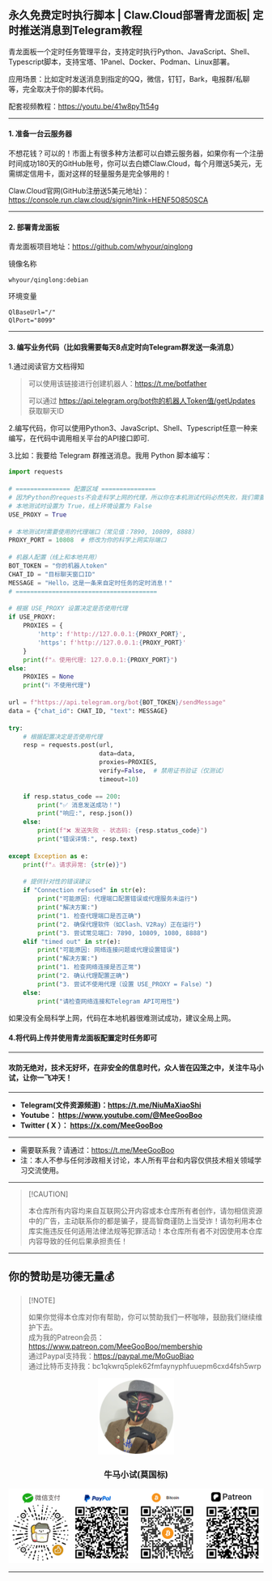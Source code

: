 ## 永久免费定时执行脚本 | Claw.Cloud部署青龙面板| 定时推送消息到Telegram教程

青龙面板一个定时任务管理平台，支持定时执行Python、JavaScript、Shell、Typescript脚本，支持宝塔、1Panel、Docker、Podman、Linux部署。

应用场景：比如定时发送消息到指定的QQ，微信，钉钉，Bark，电报群/私聊等，完全取决于你的脚本代码。

配套视频教程：https://youtu.be/41w8pyTt54g

****

#### 1. 准备一台云服务器

不想花钱？可以的！市面上有很多种方法都可以白嫖云服务器，如果你有一个注册时间成功180天的GitHub账号，你可以去白嫖Claw.Cloud，每个月赠送5美元，无需绑定信用卡，面对这样的轻量服务是完全够用的！

Claw.Cloud官网(GitHub注册送5美元地址)：https://console.run.claw.cloud/signin?link=HENF5O850SCA

****

#### 2. 部署青龙面板

青龙面板项目地址：https://github.com/whyour/qinglong

镜像名称

```
whyour/qinglong:debian
```

环境变量

```
QlBaseUrl="/"
QlPort="8099"
```



****

#### 3. 编写业务代码（比如我需要每天8点定时向Telegram群发送一条消息）

1.通过阅读官方文档得知

> 可以使用该链接进行创建机器人：https://t.me/botfather
>
> 可以通过 https://api.telegram.org/bot你的机器人Token值/getUpdates  获取聊天ID

2.编写代码，你可以使用Python3、JavaScript、Shell、Typescript任意一种来编写，在代码中调用相关平台的API接口即可.

3.比如：我要给 Telegram 群推送消息。我用 Python 脚本编写：

```python
import requests

# =============== 配置区域 ===============
# 因为Python的requests不会走科学上网的代理，所以你在本机测试代码必然失败，我们需要配置一下
# 本地测试时设置为 True，线上环境设置为 False
USE_PROXY = True

# 本地测试时需要使用的代理端口（常见值：7890, 10809, 8888）
PROXY_PORT = 10808  # 修改为你的科学上网实际端口

# 机器人配置（线上和本地共用）
BOT_TOKEN = "你的机器人token"
CHAT_ID = "目标聊天窗口ID"
MESSAGE = "Hello，这是一条来自定时任务的定时消息！"
# =======================================

# 根据 USE_PROXY 设置决定是否使用代理
if USE_PROXY:
    PROXIES = {
        'http': f'http://127.0.0.1:{PROXY_PORT}',
        'https': f'http://127.0.0.1:{PROXY_PORT}'
    }
    print(f"⚠️ 使用代理: 127.0.0.1:{PROXY_PORT}")
else:
    PROXIES = None
    print("ℹ️ 不使用代理")

url = f"https://api.telegram.org/bot{BOT_TOKEN}/sendMessage"
data = {"chat_id": CHAT_ID, "text": MESSAGE}

try:
    # 根据配置决定是否使用代理
    resp = requests.post(url, 
                         data=data, 
                         proxies=PROXIES, 
                         verify=False,  # 禁用证书验证（仅测试）
                         timeout=10)
    
    if resp.status_code == 200:
        print("✅ 消息发送成功！")
        print("响应:", resp.json())
    else:
        print(f"❌ 发送失败 - 状态码: {resp.status_code}")
        print("错误详情:", resp.text)
        
except Exception as e:
    print(f"⚠️ 请求异常: {str(e)}")
    
    # 提供针对性的错误建议
    if "Connection refused" in str(e):
        print("可能原因: 代理端口配置错误或代理服务未运行")
        print("解决方案:")
        print("1. 检查代理端口是否正确")
        print("2. 确保代理软件（如Clash、V2Ray）正在运行")
        print("3. 尝试常见端口: 7890, 10809, 1080, 8888")
    elif "timed out" in str(e):
        print("可能原因: 网络连接问题或代理设置错误")
        print("解决方案:")
        print("1. 检查网络连接是否正常")
        print("2. 确认代理配置正确")
        print("3. 尝试不使用代理（设置 USE_PROXY = False）")
    else:
        print("请检查网络连接和Telegram API可用性")
```

如果没有全局科学上网，代码在本地机器很难测试成功，建议全局上网。

#### 4.将代码上传并使用青龙面板配置定时任务即可






****

#### 攻防无绝对，技术无好坏，在非安全的信息时代，众人皆在囚笼之中，关注牛马小试，让你一飞冲天！

****

- **Telegram(文件资源频道)：https://t.me/NiuMaXiaoShi**
- **Youtube：  https://www.youtube.com/@MeeGooBoo**
- **Twitter ( X ）：  https://x.com/MeeGooBoo**

****

- 需要联系我？请通过：https://t.me/MeeGooBoo
- 注：本人不参与任何涉政相关讨论，本人所有平台和内容仅供技术相关领域学习交流使用。

****

>  [!CAUTION]
>
> 本仓库所有内容均来自互联网公开内容或本仓库所有者创作，请勿相信资源中的广告，主动联系你的都是骗子，提高智商谨防上当受诈！请勿利用本仓库实施违反任何适用法律法规等犯罪活动！本仓库所有者不对因使用本仓库内容导致的任何后果承担责任！

****

## 你的赞助是功德无量💰

>  [!NOTE]
>
> 如果你觉得本仓库对你有帮助，你可以赞助我们一杯咖啡，鼓励我们继续维护下去。<br>
> 成为我的Patreon会员：https://www.patreon.com/MeeGooBoo/membership<br>
> 通过Paypal支持我：https://paypal.me/MoGuoBiao<br>
> 通过比特币支持我：bc1qkwrq5plek62fmfaynyphfuuepm6cxd4fsh5wrp



<p align="center" >
    <img src="https://raw.githubusercontent.com/MeeGooBoo/2025/refs/heads/main/static/imgs/logo.png" width="150">
    <h3 align="center">牛马小试(莫国标)</h3>
    <p align="center">
        <img src="https://raw.githubusercontent.com/MeeGooBoo/2025/refs/heads/main/static/imgs/pays.png">
    </p>
</p>


****
